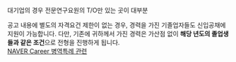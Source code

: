 대기업의 경우 전문연구요원의 T/O만 있는 곳이 대부분  
  
공고 내용에 별도의 자격요건 제한이 없는 경우, 경력을 가진 기졸업자들도 신입공채에 지원이 가능합니다. 다만, 기존에 귀하께서 가진 경력은 가산점 없이 **해당 년도의 졸업생들과 같은 조건**으로 전형을 진행하게 됩니다.  
[NAVER Career 병역특례 관련](https://recruit.navercorp.com/naver/recruitFaq?faqTypeCd=&noticeTypeCd=&searchValue=%EB%B3%91%EC%97%AD%ED%8A%B9%EB%A1%80)
